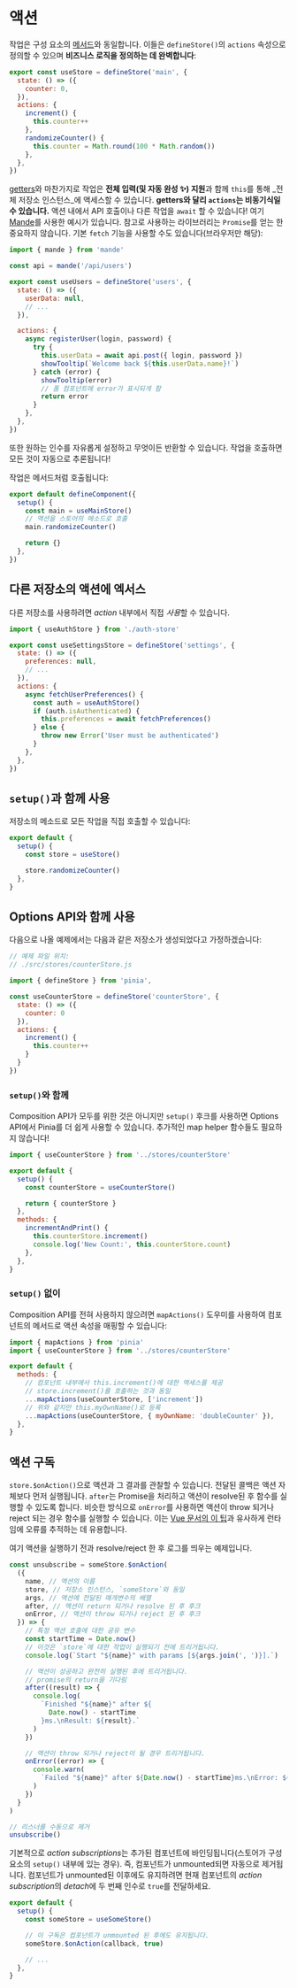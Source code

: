 # 액션

<VueSchoolLink
  href="https://vueschool.io/lessons/synchronous-and-asynchronous-actions-in-pinia"
  title="Learn all about actions in Pinia"
/>

작업은 구성 요소의 [메서드](https://v3.vuejs.org/guide/data-methods.html#methods)와 동일합니다. 이들은 `defineStore()`의 `actions` 속성으로 정의할 수 있으며 **비즈니스 로직을 정의하는 데 완벽합니다**:

```js
export const useStore = defineStore('main', {
  state: () => ({
    counter: 0,
  }),
  actions: {
    increment() {
      this.counter++
    },
    randomizeCounter() {
      this.counter = Math.round(100 * Math.random())
    },
  },
})
```

[getters](./getters.md)와 마찬가지로 작업은 **전체 입력(및 자동 완성 ✨) 지원**과 함께 `this`를 통해 _전체 저장소 인스턴스_에 액세스할 수 있습니다. **getters와 달리 `actions`는 비동기식일 수 있습니다.** 액션 내에서 API 호출이나 다른 작업을 `await` 할 수 있습니다! 여기 [Mande](https://github.com/posva/mande)를 사용한 예시가 있습니다. 참고로 사용하는 라이브러리는 `Promise`를 얻는 한 중요하지 않습니다. 기본 `fetch` 기능을 사용할 수도 있습니다(브라우저만 해당):

```js
import { mande } from 'mande'

const api = mande('/api/users')

export const useUsers = defineStore('users', {
  state: () => ({
    userData: null,
    // ...
  }),

  actions: {
    async registerUser(login, password) {
      try {
        this.userData = await api.post({ login, password })
        showTooltip(`Welcome back ${this.userData.name}!`)
      } catch (error) {
        showTooltip(error)
        // 폼 컴포넌트에 error가 표시되게 함
        return error
      }
    },
  },
})
```

또한 원하는 인수를 자유롭게 설정하고 무엇이든 반환할 수 있습니다. 작업을 호출하면 모든 것이 자동으로 추론됩니다!

작업은 메서드처럼 호출됩니다:

```js
export default defineComponent({
  setup() {
    const main = useMainStore()
    // 액션을 스토어의 메소드로 호출
    main.randomizeCounter()

    return {}
  },
})
```

## 다른 저장소의 액션에 엑서스

다른 저장소를 사용하려면 _action_ 내부에서 직접 *사용*할 수 있습니다.

```js
import { useAuthStore } from './auth-store'

export const useSettingsStore = defineStore('settings', {
  state: () => ({
    preferences: null,
    // ...
  }),
  actions: {
    async fetchUserPreferences() {
      const auth = useAuthStore()
      if (auth.isAuthenticated) {
        this.preferences = await fetchPreferences()
      } else {
        throw new Error('User must be authenticated')
      }
    },
  },
})
```

## `setup()`과 함께 사용

저장소의 메소드로 모든 작업을 직접 호출할 수 있습니다:

```js
export default {
  setup() {
    const store = useStore()

    store.randomizeCounter()
  },
}
```

## Options API와 함께 사용

<VueSchoolLink
  href="https://vueschool.io/lessons/access-pinia-actions-in-the-options-api"
  title="Access Pinia Getters via the Options API"
/>

다음으로 나올 예제에서는 다음과 같은 저장소가 생성되었다고 가정하겠습니다:

```js
// 예제 파일 위치:
// ./src/stores/counterStore.js

import { defineStore } from 'pinia',

const useCounterStore = defineStore('counterStore', {
  state: () => ({
    counter: 0
  }),
  actions: {
    increment() {
      this.counter++
    }
  }
})
```

### `setup()`와 함께

Composition API가 모두를 위한 것은 아니지만 `setup()` 후크를 사용하면 Options API에서 Pinia를 더 쉽게 사용할 수 있습니다. 추가적인 map helper 함수들도 필요하지 않습니다!

```js
import { useCounterStore } from '../stores/counterStore'

export default {
  setup() {
    const counterStore = useCounterStore()

    return { counterStore }
  },
  methods: {
    incrementAndPrint() {
      this.counterStore.increment()
      console.log('New Count:', this.counterStore.count)
    },
  },
}
```

### `setup()` 없이

Composition API를 전혀 사용하지 않으려면 `mapActions()` 도우미를 사용하여 컴포넌트의 메서드로 액션 속성을 매핑할 수 있습니다:

```js
import { mapActions } from 'pinia'
import { useCounterStore } from '../stores/counterStore'

export default {
  methods: {
    // 컴포넌트 내부에서 this.increment()에 대한 액세스를 제공
    // store.increment()를 호출하는 것과 동일 
    ...mapActions(useCounterStore, ['increment'])
    // 위와 같지만 this.myOwnName()로 등록
    ...mapActions(useCounterStore, { myOwnName: 'doubleCounter' }),
  },
}
```

## 액션 구독

`store.$onAction()`으로 액션과 그 결과를 관찰할 수 있습니다. 전달된 콜백은 액션 자체보다 먼저 실행됩니다. `after`는 Promise을 처리하고 액션이 resolve된 후 함수를 실행할 수 있도록 합니다. 비슷한 방식으로 `onError`를 사용하면 액션이 throw 되거나 reject 되는 경우 함수를 실행할 수 있습니다. 이는 [Vue 문서의 이 팁](https://v3.vuejs.org/guide/tooling/deployment.html#tracking-runtime-errors)과 유사하게 런타임에 오류를 추적하는 데 유용합니다.

여기 액션을 실행하기 전과 resolve/reject 한 후 로그를 띄우는 예제입니다.

```js
const unsubscribe = someStore.$onAction(
  ({
    name, // 액션의 이름
    store, // 저장소 인스턴스, `someStore`와 동일
    args, // 액션에 전달된 매개변수의 배열
    after, // 액션이 return 되거나 resolve 된 후 후크
    onError, // 액션이 throw 되거나 reject 된 후 후크
  }) => {
    // 특정 액션 호출에 대한 공유 변수
    const startTime = Date.now()
    // 이것은 `store`에 대한 작업이 실행되기 전에 트리거됩니다.
    console.log(`Start "${name}" with params [${args.join(', ')}].`)

    // 액션이 성공하고 완전히 실행된 후에 트리거됩니다.
    // promise의 return을 기다림
    after((result) => {
      console.log(
        `Finished "${name}" after ${
          Date.now() - startTime
        }ms.\nResult: ${result}.`
      )
    })

    // 액션이 throw 되거나 reject이 될 경우 트리거됩니다.
    onError((error) => {
      console.warn(
        `Failed "${name}" after ${Date.now() - startTime}ms.\nError: ${error}.`
      )
    })
  }
)

// 리스너를 수동으로 제거
unsubscribe()
```

기본적으로 *action subscriptions*는 추가된 컴포넌트에 바인딩됩니다(스토어가 구성 요소의 `setup()` 내부에 있는 경우). 즉, 컴포넌트가 unmounted되면 자동으로 제거됩니다. 컴포넌트가 unmounted된 이후에도 유지하려면 현재 컴포넌트의 *action subscription*의 *detach*에 두 번째 인수로 `true`를 전달하세요.

```js
export default {
  setup() {
    const someStore = useSomeStore()

    // 이 구독은 컴포넌트가 unmounted 된 후에도 유지됩니다.
    someStore.$onAction(callback, true)

    // ...
  },
}
```
